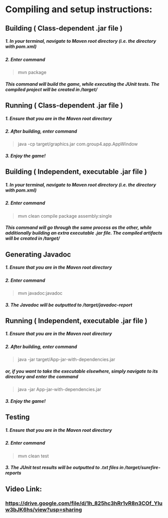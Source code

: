 # Compiling and setup instructions:
## Building ( Class-dependent .jar file )
##### 1. In your terminal, navigate to Maven root directory (i.e. the directory with pom.xml)
##### 2. Enter command
> mvn package
##### This command will build the game, while executing the JUnit tests. The compiled project will be created in /target/
## Running ( Class-dependent .jar file )
##### 1. Ensure that you are in the Maven root directory
##### 2. After building, enter command
> java -cp target/graphics.jar com.group4.app.AppWindow
##### 3. Enjoy the game!
## Building ( Independent, executable .jar file )
##### 1. In your terminal, navigate to Maven root directory (i.e. the directory with pom.xml)
##### 2. Enter command
> mvn clean compile package assembly:single
##### This command will go through the same process as the other, while additionally building an extra executable .jar file. The compiled artifacts will be created in /target/
## Generating Javadoc
##### 1. Ensure that you are in the Maven root directory
##### 2. Enter command
> mvn javadoc:javadoc
##### 3. The Javadoc will be outputted to /target/javadoc-report
## Running ( Independent, executable .jar file )
##### 1. Ensure that you are in the Maven root directory
##### 2. After building, enter command
> java -jar target/App-jar-with-dependencies.jar
##### or, if you want to take the executable elsewhere, simply navigate to its directory and enter the command
> java -jar App-jar-with-dependencies.jar
##### 3. Enjoy the game!
## Testing
##### 1. Ensure that you are in the Maven root directory
##### 2. Enter command
> mvn clean test
##### 3. The JUnit test results will be outputted to .txt files in /target/surefire-reports

## Video Link: 
### https://drive.google.com/file/d/1h_825hc3hRr1vR8n3COf_YIuw3bJK6hs/view?usp=sharing
